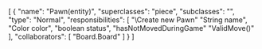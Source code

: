 [
  {
    "name": "Pawn(entity)",
    "superclasses": "piece",
    "subclasses": "",
    "type": "Normal",
    "responsibilities": [
      "\\Create new Pawn"
      "String name",
      "Color color",
      "boolean status",
      "hasNotMovedDuringGame"
      "ValidMove()"
    ],
    "collaborators": [
      "Board.Board"
    ]
  }
]